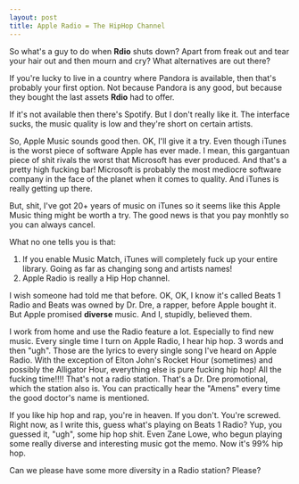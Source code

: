 ```yaml
---
layout: post
title: Apple Radio = The HipHop Channel
---
```


So what's a guy to do when **Rdio** shuts down? Apart from freak out and tear your hair out and then mourn and cry? What alternatives are out there?

If you're lucky to live in a country where Pandora is available, then that's probably your first option. Not because Pandora is any good, but because they bought the last assets **Rdio** had to offer.

If it's not available then there's Spotify. But I don't really like it. The interface sucks, the music quality is low and they're short on certain artists.

So, Apple Music sounds good then. OK, I'll give it a try. Even though iTunes is the worst piece of software Apple has ever made. I mean, this gargantuan piece of shit rivals the worst that Microsoft has ever produced. And that's a pretty high fucking bar! Microsoft is probably the most mediocre software company in the face of the planet when it comes to quality. And iTunes is really getting up there.

But, shit, I've got 20+ years of music on iTunes so it seems like this Apple Music thing might be worth a try. The good news is that you pay monhtly so you can always cancel.

What no one tells you is that:

1. If you enable Music Match, iTunes will completely fuck up your entire library. Going as far as changing song and artists names!
2. Apple Radio is really a Hip Hop channel.

I wish someone had told me that before. OK, OK, I know it's called Beats 1 Radio and Beats was owned by Dr. Dre, a rapper, before Apple bought it. But Apple promised **diverse** music. And I, stupidly, believed them.

I work from home and use the Radio feature a lot. Especially to find new music. Every single time I turn on Apple Radio, I hear hip hop. 3 words and then "ugh". Those are the lyrics to every single song I've heard on Apple Radio. With the exception of Elton John's Rocket Hour (sometimes) and possibly the Alligator Hour, everything else is pure fucking hip hop! All the fucking time!!!! That's not a radio station. That's a Dr. Dre promotional, which the station also is. You can practically hear the "Amens" every time the good doctor's name is mentioned.

If you like hip hop and rap, you're in heaven. If you don't. You're screwed. Right now, as I write this, guess what's playing on Beats 1 Radio? Yup, you guessed it, "ugh", some hip hop shit. Even Zane Lowe, who begun playing some really diverse and interesting music got the memo. Now it's 99% hip hop.

Can we please have some more diversity in a Radio station? Please?
